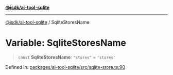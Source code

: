 [**@isdk/ai-tool-sqlite**](../README.md)

***

[@isdk/ai-tool-sqlite](../globals.md) / SqliteStoresName

# Variable: SqliteStoresName

> `const` **SqliteStoresName**: `"stores"` = `'stores'`

Defined in: [packages/ai-tool-sqlite/src/sqlite-store.ts:90](https://github.com/isdk/ai-tool-sqlite.js/blob/c1f93cc644540f56cbb285ca005c0983e0b3e224/src/sqlite-store.ts#L90)
